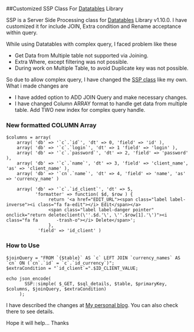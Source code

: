 
##Customized SSP Class For [Datatables](http://datatables.net/) Library


SSP is a Server Side Processing class for [Datatables](http://datatables.net/) Library v1.10.0. 
I have customized it for include JOIN, Extra condition and Rename acceptance within query.

While using Datatables with complex query, I faced problem like these

 - Get Data from Multiple table not supported via Joining.
 - Extra Where, except filtering was not possible.
 - During work on Multiple Table, to avoid Duplicate key was not possible.

So due to allow complex query, I have changed the [SSP class](https://github.com/DataTables/DataTables/blob/master/examples/server_side/scripts/ssp.class.php) like my own. What i made changes are

 - I have added option to ADD JOIN Query and make necessary changes.
 - I have changed Column ARRAY format to handle get data from multiple table. Add TWO new index for complex query handle.

### New formatted COLUMN Array #####

    $columns = array(
        array( 'db' => '`c`.`id`', 'dt' => 0, 'field' => 'id' ),
        array( 'db' => '`c`.`login`', 'dt' => 1 'field' => 'login' ),
        array( 'db' => '`c`.`password`', 'dt' => 2, 'field' => 'password' ),
        array( 'db' => '`c`.`name`', 'dt' => 3, 'field' => 'client_name', 'as' => 'client_name' ),
        array( 'db' => '`cn`.`name`', 'dt' => 4, 'field' => 'name', 'as' => 'currency_name' )

        array( 'db' => '`c`.`id_client`', 'dt' => 5,
               'formatter' => function( $d, $row ) {
                    return '<a href="EDIT_URL"><span class="label label-inverse"><i class="fa fa-edit"></i> Edit</span></a>
                    <span class="label label-danger pointer" onclick="return deleteclient(\''.$d.'\', \''.$row[1].'\')"><i                    class="fa fa       -trash-o"></i> Delete</span>';
                    }, 
                'field' => 'id_client' )

### How to Use #####

    $joinQuery = "FROM `{$table}` AS `c` LEFT JOIN `currency_names` AS `cn` ON (`cn`.`id` = `c`.`id_currency`)";
    $extraCondition = "`id_client`=".$ID_CLIENT_VALUE;
    
    echo json_encode(
           SSP::simple( $_GET, $sql_details, $table, $primaryKey, $columns, $joinQuery, $extraCondition)
         );
         

I have described the changes at [My personal blog](http://emranulhadi.wordpress.com/). You can also check there to see details.

Hope it will help... 
Thanks
